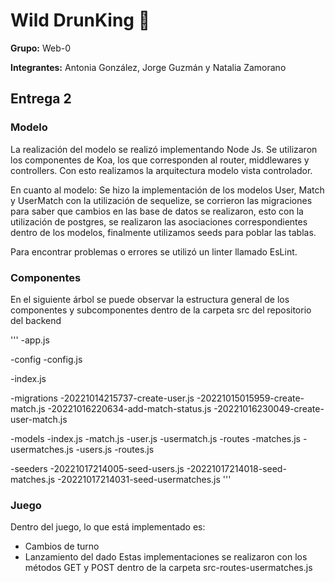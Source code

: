 # Wild DrunKing :tropical_drink:

**Grupo:** Web-0

**Integrantes:** Antonia González, Jorge Guzmán y Natalia Zamorano

## Entrega 2

### Modelo
La realización del modelo se realizó implementando Node Js. Se utilizaron los componentes de Koa, los que corresponden al router, middlewares y controllers. Con esto realizamos la arquitectura modelo vista controlador.

En cuanto al modelo: 
Se hizo la implementación de los modelos User, Match y UserMatch con la utilización de sequelize, se corrieron las migraciones para saber que cambios en las base de datos se realizaron, esto con la utilización de postgres, se realizaron las asociaciones correspondientes dentro de los modelos, finalmente utilizamos seeds para poblar las tablas.

Para encontrar problemas o errores se utilizó un linter llamado EsLint.

### Componentes

En el siguiente árbol se puede observar la estructura general de los componentes y subcomponentes dentro de la carpeta src del repositorio del backend

'''
-app.js

-config -config.js

-index.js

-migrations -20221014215737-create-user.js
            -20221015015959-create-match.js
            -20221016220634-add-match-status.js
            -20221016230049-create-user-match.js 
            
-models     -index.js
            -match.js
            -user.js
            -usermatch.js
-routes     -matches.js
            -usermatches.js
            -users.js
-routes.js

-seeders -20221017214005-seed-users.js
         -20221017214018-seed-matches.js
         -20221017214031-seed-usermatches.js
'''
### Juego

Dentro del juego, lo que está implementado es:
- Cambios de turno 
- Lanzamiento del dado
Estas implementaciones se realizaron con los métodos GET y POST dentro de la carpeta src-routes-usermatches.js
